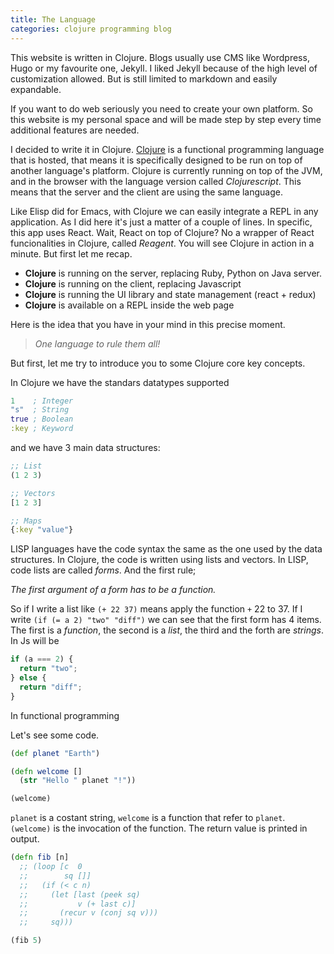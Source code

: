 ```yaml
---
title: The Language
categories: clojure programming blog
---
```


This website is written in Clojure. Blogs usually use CMS
like Wordpress, Hugo or my favourite one, Jekyll. I liked Jekyll
because of the high level of customization allowed. But is still limited to
markdown and easily expandable.

If you want to do web seriously you need to create your own
platform. So this website is my personal space and will be made
step by step every time additional features are needed.

I decided to write it in Clojure. [Clojure](https://clojure.org) is a
functional programming language that is hosted, that means it is specifically
designed to be run on top of another language's platform.
Clojure is currently running on top of the JVM, and in the browser with
the language version called _Clojurescript_.
This means that the server and the client are using the same
language.

Like Elisp did for Emacs, with Clojure we
can easily integrate a REPL in any application. As I did here it's
just a matter of a couple of lines.
In specific, this app uses React. Wait, React on top of Clojure?
No a wrapper of React funcionalities in Clojure, called _Reagent_.
You will see Clojure in action in a minute. But first let me recap.

- **Clojure** is running on the server, replacing Ruby, Python on Java server.
- **Clojure** is running on the client, replacing Javascript
- **Clojure** is running the UI library and state management (react + redux)
- **Clojure** is available on a REPL inside the web page

Here is the idea that you have in your mind in this precise moment.

> _One language to rule them all!_

But first, let me try to introduce you to some Clojure core key concepts.

In Clojure we have the standars datatypes supported

```clojure
1    ; Integer
"s"  ; String
true ; Boolean
:key ; Keyword
```

and we have 3 main data structures:

```clojure
;; List
(1 2 3)

;; Vectors
[1 2 3]

;; Maps
{:key "value"}
```

LISP languages have the code syntax the same as the one used by the
data structures. In Clojure, the code is written using lists and
vectors. In LISP, code lists are called _forms_. And the first rule;

_The first argument of a form has to be a function._

So if I write a list like `(+ 22 37)` means apply the function `+` 22 to 37.
If I write `(if (= a 2) "two" "diff")` we can see that the first form has 4
items. The first is a _function_, the second is a _list_, the third and the
forth are _strings_. In Js will be

```javascript
if (a === 2) {
  return "two";
} else {
  return "diff";
}
```

In functional programming

Let's see some code.

```clojure run readonly
(def planet "Earth")

(defn welcome []
  (str "Hello " planet "!"))

(welcome)
```

`planet` is a costant string, `welcome` is a function that refer to
`planet`. `(welcome)` is the invocation of the function. The return value is
printed in output.

```clojure run
(defn fib [n]
  ;; (loop [c  0
  ;;        sq []]
  ;;   (if (< c n)
  ;;     (let [last (peek sq)
  ;;           v (+ last c)]
  ;;       (recur v (conj sq v)))
  ;;     sq)))

(fib 5)
```
